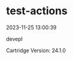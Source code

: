 # test-actions
<!--GAMFC-->2023-11-25 13:00:39<!--GAMFC-END-->

devepl

<!--GAMFC-->
Cartridge Version: 24.1.0
<!--GAMFC-END-->
